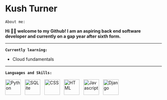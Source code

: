 # Kush Turner


`About me:`

**Hi 👋🏾 welcome to my Github! I am an aspiring back end software developer and currently on a gap year after sixth form.**

---

**`Currently learning:`**

 - Cloud fundamentals

---

**`Languages and Skills:`**

<img align="left" alt="Python" width="50px" style="padding-right:10px" src="https://cdn.jsdelivr.net/gh/devicons/devicon/icons/python/python-original-wordmark.svg" />
<img align="left" alt="SQLite" width="50px" style="padding-right:10px" src="https://cdn.jsdelivr.net/gh/devicons/devicon/icons/sqlite/sqlite-plain-wordmark.svg" />
<img align="left" alt="CSS" width="50px" style="padding-right:10px" src="https://cdn.jsdelivr.net/gh/devicons/devicon/icons/css3/css3-original-wordmark.svg" />
<img align="left" alt="HTML" width="50px" style="padding-right:10px" src="https://cdn.jsdelivr.net/gh/devicons/devicon/icons/html5/html5-original-wordmark.svg" />
<img align="left" alt="Javascript" width="50px" style="padding-right:10px" src="https://cdn.jsdelivr.net/gh/devicons/devicon/icons/javascript/javascript-original.svg" />
<img align="left" alt="Django" width="50px" style="padding-right:10px" src="https://cdn.jsdelivr.net/gh/devicons/devicon/icons/django/django-plain-wordmark.svg" />

